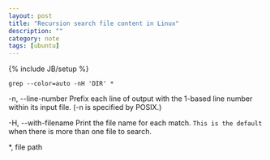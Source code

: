 ```yaml
---
layout: post
title: "Recursion search file content in Linux"
description: ""
category: note
tags: [ubuntu]
---
```

{% include JB/setup %}
```
grep --color=auto -nH 'DIR' *
```
-n, --line-number
      Prefix  each  line of output with the 1-based line number within its input file.  (-n is specified by POSIX.)

-H, --with-filename
      Print  the  file  name for each match.  `This is the default` when there is more than one file to search.

*, file path

